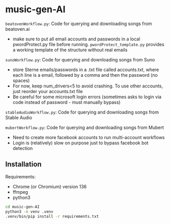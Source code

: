 # music-gen-AI

`beatovenWorkflow.py`: Code for querying and downloading songs from beatoven.ai
- make sure to put all email accounts and passwords in a local pwordProtect.py file before running. `pwordProtect_template.py` provides a working template of the structure without real emails

`sunoWorkflow.py`: Code for querying and downloading songs from Suno
- store Sterne emails/passwords in a .txt file called accounts.txt, where each line is a email, followed by a comma and then the password (no spaces)
- For now, keep num_drivers<5 to avoid crashing. To use other accounts, just reorder your accounts.txt file
- Be careful for some microsoft login errors (sometimes asks to login via code instead of password - must manually bypass)

`stableAudioWorkflow.py`: Code for querying and downloading songs from Stable Audio

`mubertWorkflow.py`: Code for querying and downloading songs from Mubert
- Need to create more facebook accounts to run multi-account workflows
- Login is (relatively) slow on purpose just to bypass facebook bot detection

## Installation

Requirements:
- Chrome (or Chromium) version 136
- ffmpeg
- python3

```bash
cd music-gen-AI
python3 -m venv .venv
.venv/bin/pip install -r requirements.txt
```
